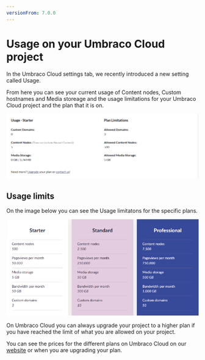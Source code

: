 ```yaml
---
versionFrom: 7.0.0
---
```


# Usage on your Umbraco Cloud project

In the Umbraco Cloud settings tab, we recently introduced a new setting called Usage.

From here you can see your current usage of Content nodes, Custom hostnames and Media storeage and the usage limitations for your Umbraco Cloud project and the plan that it is on.

![Usage on Cloud](images/Usage.png)

## Usage limits

On the image below you can see the Usage limitatons for the specific plans.

![Usage limits on a starter plan](images/plan_limitations.png)

On Umbraco Cloud you can always upgrade your project to a higher plan if you have reached the limit of what you are allowed on your project.

You can see the prices for the different plans on Umbraco Cloud on our [website](https://umbraco.com/umbraco-cloud-pricing/) or when you are upgrading your plan.
